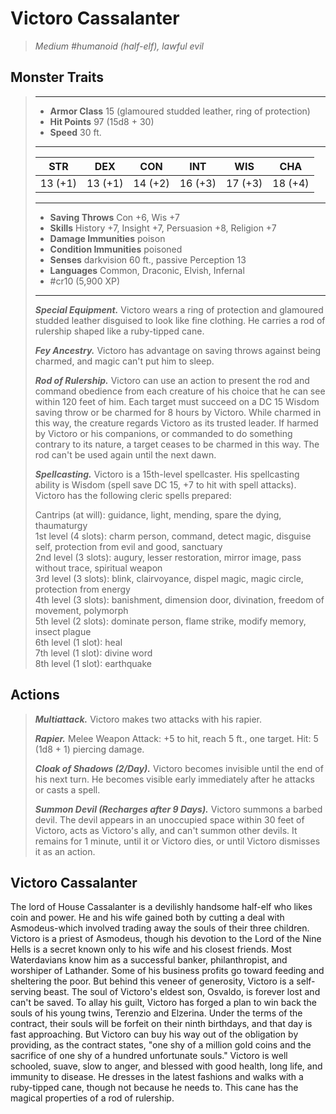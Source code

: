 # Victoro Cassalanter
>*Medium #humanoid (half-elf), lawful evil*
## Monster Traits
>___
>- **Armor Class** 15 (glamoured studded leather, ring of protection)
>- **Hit Points** 97 (15d8 + 30)
>- **Speed** 30 ft.
>___
>|STR|DEX|CON|INT|WIS|CHA|
>|:---:|:---:|:---:|:---:|:---:|:---:|
>|13 (+1)|13 (+1)|14 (+2)|16 (+3)|17 (+3)|18 (+4)|
>___
>- **Saving Throws** Con +6, Wis +7
>- **Skills** History +7, Insight +7, Persuasion +8, Religion +7
>- **Damage Immunities** poison
>- **Condition Immunities** poisoned
>- **Senses** darkvision 60 ft., passive Perception 13
>- **Languages** Common, Draconic, Elvish, Infernal
>- #cr10 (5,900 XP)
>___
>***Special Equipment.*** Victoro wears a ring of protection and glamoured studded leather disguised to look like fine clothing. He carries a rod of rulership shaped like a ruby-tipped cane.  
>
>***Fey Ancestry.*** Victoro has advantage on saving throws against being charmed, and magic can't put him to sleep.  
>
>***Rod of Rulership.*** Victoro can use an action to present the rod and command obedience from each creature of his choice that he can see within 120 feet of him. Each target must succeed on a DC 15 Wisdom saving throw or be charmed for 8 hours by Victoro. While charmed in this way, the creature regards Victoro as its trusted leader. If harmed by Victoro or his companions, or commanded to do something contrary to its nature, a target ceases to be charmed in this way. The rod can't be used again until the next dawn.  
>
>***Spellcasting.*** Victoro is a 15th-level spellcaster. His spellcasting ability is Wisdom (spell save DC 15, +7 to hit with spell attacks). Victoro has the following cleric spells prepared:  
>
>Cantrips (at will): guidance, light, mending, spare the dying, thaumaturgy  
>1st level (4 slots): charm person, command, detect magic, disguise self, protection from evil and good, sanctuary  
>2nd level (3 slots): augury, lesser restoration, mirror image, pass without trace, spiritual weapon  
>3rd level (3 slots): blink, clairvoyance, dispel magic, magic circle, protection from energy  
>4th level (3 slots): banishment, dimension door, divination, freedom of movement, polymorph  
>5th level (2 slots): dominate person, flame strike, modify memory, insect plague  
>6th level (1 slot): heal  
>7th level (1 slot): divine word  
>8th level (1 slot): earthquake  
>
## Actions
>***Multiattack.*** Victoro makes two attacks with his rapier.  
>
>***Rapier.*** Melee Weapon Attack: +5 to hit, reach 5 ft., one target. Hit: 5 (1d8 + 1) piercing damage.  
>
>***Cloak of Shadows (2/Day).*** Victoro becomes invisible until the end of his next turn. He becomes visible early immediately after he attacks or casts a spell.  
>
>***Summon Devil (Recharges after 9 Days).*** Victoro summons a barbed devil. The devil appears in an unoccupied space within 30 feet of Victoro, acts as Victoro's ally, and can't summon other devils. It remains for 1 minute, until it or Victoro dies, or until Victoro dismisses it as an action.
## Victoro Cassalanter
The lord of House Cassalanter is a devilishly handsome half-elf who likes coin and power. He and his wife gained both by cutting a deal with Asmodeus-which involved trading away the souls of their three children.
Victoro is a priest of Asmodeus, though his devotion to the Lord of the Nine Hells is a secret known only to his wife and his closest friends. Most Waterdavians know him as a successful banker, philanthropist, and worshiper of Lathander. Some of his business profits go toward feeding and sheltering the poor. But behind this veneer of generosity, Victoro is a self-serving beast.
The soul of Victoro's eldest son, Osvaldo, is forever lost and can't be saved. To allay his guilt, Victoro has forged a plan to win back the souls of his young twins, Terenzio and Elzerina. Under the terms of the contract, their souls will be forfeit on their ninth birthdays, and that day is fast approaching. But Victoro can buy his way out of the obligation by providing, as the contract states, "one shy of a million gold coins and the sacrifice of one shy of a hundred unfortunate souls."
Victoro is well schooled, suave, slow to anger, and blessed with good health, long life, and immunity to disease. He dresses in the latest fashions and walks with a ruby-tipped cane, though not because he needs to. This cane has the magical properties of a rod of rulership.